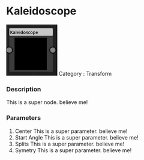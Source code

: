 # Kaleidoscope
![node picture](./Kaleidoscope.png)
Category : Transform
### Description
This is a super node. believe me!
### Parameters
1. Center
This is a super parameter. believe me!
1. Start Angle
This is a super parameter. believe me!
1. Splits
This is a super parameter. believe me!
1. Symetry
This is a super parameter. believe me!

